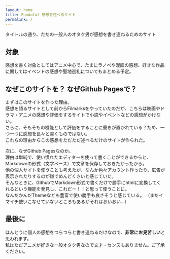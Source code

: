 ```yaml
---
layout: home
title: Pandaful 感想を述べるサイト
permalink: /
---
```


タイトルの通り、ただの一般人のオタク男が感想を書き連ねるためのサイト

## 対象

感想を書く対象としてはアニメ中心で、たまにラノベや漫画の感想、好きな作品に関してはイベントの感想や聖地巡礼についてもまとめる予定。

## なぜこのサイトを？ なぜGithub Pagesで？

まずはこのサイトを作った理由。  
感想を語るサイトとして前からFilmarksをやっていたのだが、こちらは映画やドラマ・アニメの感想や評価をするサイトで小説やイベントなどの感想がかけない。  
さらに、そもそもの機能として評価をすることに重きが置かれている？ため、一つ一つに感想を長々と書くものではない。  
これらの理由からこの感想をただただ述べるだけのサイトが作られた。  

次に、なぜGithub Pagesなのか。  
理由は単純で、使い慣れたエディターを使って書くことができるからと、Markdownの形式（文字ベース）で文章を保存しておきたかったから。  
他の個人サイトを使うことも考えたが、なんか色々アカウント作ったり、広告が表示されたりするのが嫌でめんどくさいと感じていた。  
そんなときに、GithubでMarkdown形式で書くだけで勝手にhtmlに変換してくれるという機能を発見し、これだー！！と思って使うことに。  
なんだかんだThemeなども豊富で使い勝手も良さそうと感じている。
（まだイマイチ使いこなせていないところもあるがそれはおいおい…）

## 最後に

ほんとうに個人の感想をつらつらと書き連ねるだけなので、**非常にお見苦しい**と思われます。  
私はただアニメが好きな一般オタク男なので文才・センスもありません。ご了承ください。
